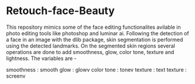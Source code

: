 # Retouch-face-Beauty

This repository mimics some of the face editing functionalites avilable in photo editing tools like photoshop and luminar ai. Following the detection of a face in an image with the dlib package, skin segmentation is performed using the detected landmarks. On the segmented skin regions several operations are done to add smoothness, glow, color tone, texture and lightness.
The variables are -

smoothness : smooth
glow : glowv
color tone : tonev
texture : text
texture : screenv




